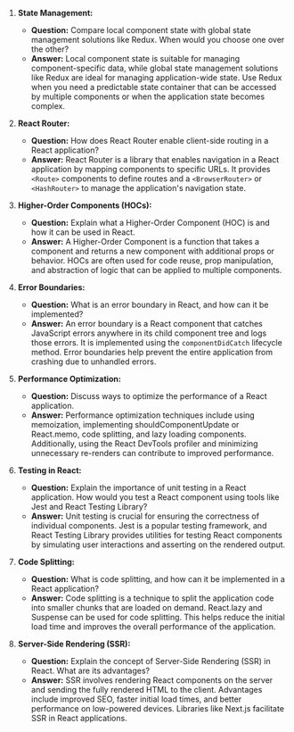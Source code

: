 1. **State Management:**

   - **Question:** Compare local component state with global state management solutions like Redux. When would you choose one over the other?
   - **Answer:** Local component state is suitable for managing component-specific data, while global state management solutions like Redux are ideal for managing application-wide state. Use Redux when you need a predictable state container that can be accessed by multiple components or when the application state becomes complex.

2. **React Router:**

   - **Question:** How does React Router enable client-side routing in a React application?
   - **Answer:** React Router is a library that enables navigation in a React application by mapping components to specific URLs. It provides `<Route>` components to define routes and a `<BrowserRouter>` or `<HashRouter>` to manage the application's navigation state.

3. **Higher-Order Components (HOCs):**

   - **Question:** Explain what a Higher-Order Component (HOC) is and how it can be used in React.
   - **Answer:** A Higher-Order Component is a function that takes a component and returns a new component with additional props or behavior. HOCs are often used for code reuse, prop manipulation, and abstraction of logic that can be applied to multiple components.

4. **Error Boundaries:**

   - **Question:** What is an error boundary in React, and how can it be implemented?
   - **Answer:** An error boundary is a React component that catches JavaScript errors anywhere in its child component tree and logs those errors. It is implemented using the `componentDidCatch` lifecycle method. Error boundaries help prevent the entire application from crashing due to unhandled errors.

5. **Performance Optimization:**

   - **Question:** Discuss ways to optimize the performance of a React application.
   - **Answer:** Performance optimization techniques include using memoization, implementing shouldComponentUpdate or React.memo, code splitting, and lazy loading components. Additionally, using the React DevTools profiler and minimizing unnecessary re-renders can contribute to improved performance.

6. **Testing in React:**

   - **Question:** Explain the importance of unit testing in a React application. How would you test a React component using tools like Jest and React Testing Library?
   - **Answer:** Unit testing is crucial for ensuring the correctness of individual components. Jest is a popular testing framework, and React Testing Library provides utilities for testing React components by simulating user interactions and asserting on the rendered output.

7. **Code Splitting:**

   - **Question:** What is code splitting, and how can it be implemented in a React application?
   - **Answer:** Code splitting is a technique to split the application code into smaller chunks that are loaded on demand. React.lazy and Suspense can be used for code splitting. This helps reduce the initial load time and improves the overall performance of the application.

8. **Server-Side Rendering (SSR):**
   - **Question:** Explain the concept of Server-Side Rendering (SSR) in React. What are its advantages?
   - **Answer:** SSR involves rendering React components on the server and sending the fully rendered HTML to the client. Advantages include improved SEO, faster initial load times, and better performance on low-powered devices. Libraries like Next.js facilitate SSR in React applications.
